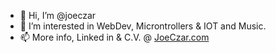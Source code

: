 - 👋 Hi, I’m @joeczar
- 👀 I’m interested in WebDev, Microntrollers & IOT and Music.
- 📫 More info, Linked in & C.V. @ [JoeCzar.com](https://joeczar.com)

<!---
joeczar/joeczar is a ✨ special ✨ repository because its `README.md` (this file) appears on your GitHub profile.
You can click the Preview link to take a look at your changes.
--->

